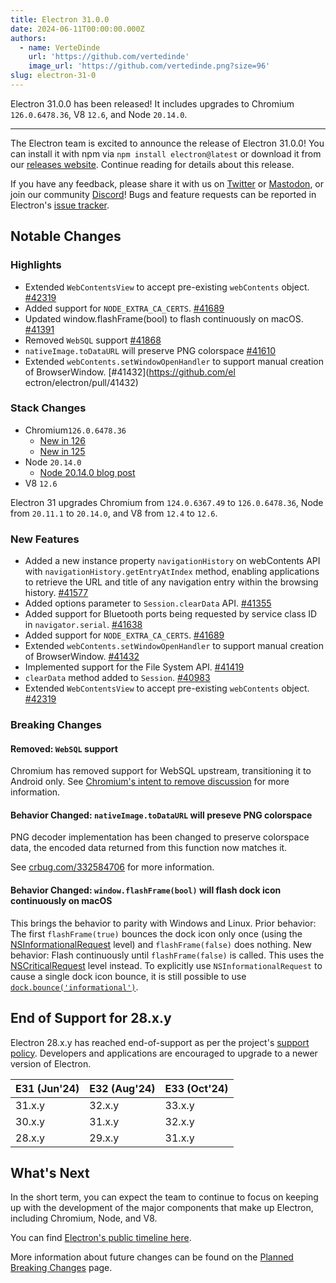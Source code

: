 ```yaml
---
title: Electron 31.0.0
date: 2024-06-11T00:00:00.000Z
authors:
  - name: VerteDinde
    url: 'https://github.com/vertedinde'
    image_url: 'https://github.com/vertedinde.png?size=96'
slug: electron-31-0
---
```


Electron 31.0.0 has been released! It includes upgrades to Chromium `126.0.6478.36`, V8 `12.6`, and Node `20.14.0`.

---

The Electron team is excited to announce the release of Electron 31.0.0! You can install it with npm via `npm install electron@latest` or download it from our [releases website](https://releases.electronjs.org/releases/stable). Continue reading for details about this release.

If you have any feedback, please share it with us on [Twitter](https://twitter.com/electronjs) or [Mastodon](https://social.lfx.dev/@electronjs), or join our community [Discord](https://discord.com/invite/electronjs)! Bugs and feature requests can be reported in Electron's [issue tracker](https://github.com/electron/electron/issues).

## Notable Changes

### Highlights

- Extended `WebContentsView` to accept pre-existing `webContents` object. [#42319](https://github.com/electron/electron/pull/42319)
- Added support for `NODE_EXTRA_CA_CERTS`. [#41689](https://github.com/electron/electron/pull/41689)
- Updated window.flashFrame(bool) to flash continuously on macOS. [#41391](https://github.com/electron/electron/pull/41391)
- Removed `WebSQL` support [#41868](https://github.com/electron/electron/pull/41868)
- `nativeImage.toDataURL` will preserve PNG colorspace [#41610](https://github.com/electron/electron/pull/41610)
- Extended `webContents.setWindowOpenHandler` to support manual creation of BrowserWindow. [#41432](https://github.com/el
  ectron/electron/pull/41432)

### Stack Changes

- Chromium`126.0.6478.36`
  - [New in 126](https://developer.chrome.com/blog/new-in-chrome-126/)
  - [New in 125](https://developer.chrome.com/blog/new-in-chrome-125/)
- Node `20.14.0`
  - [Node 20.14.0 blog post](https://nodejs.org/en/blog/release/v20.14.0/)
- V8 `12.6`

Electron 31 upgrades Chromium from `124.0.6367.49` to `126.0.6478.36`, Node from `20.11.1` to `20.14.0`, and V8 from `12.4` to `12.6`.

### New Features

- Added a new instance property `navigationHistory` on webContents API with `navigationHistory.getEntryAtIndex` method, enabling applications to retrieve the URL and title of any navigation entry within the browsing history. [#41577](https://github.com/electron/electron/pull/41577)
- Added options parameter to `Session.clearData` API. [#41355](https://github.com/electron/electron/pull/41355)
- Added support for Bluetooth ports being requested by service class ID in `navigator.serial`. [#41638](https://github.com/electron/electron/pull/41638)
- Added support for `NODE_EXTRA_CA_CERTS`. [#41689](https://github.com/electron/electron/pull/41689)
- Extended `webContents.setWindowOpenHandler` to support manual creation of BrowserWindow. [#41432](https://github.com/electron/electron/pull/41432)
- Implemented support for the File System API. [#41419](https://github.com/electron/electron/pull/41419)
- `clearData` method added to `Session`. [#40983](https://github.com/electron/electron/pull/40983)
- Extended `WebContentsView` to accept pre-existing `webContents` object. [#42319](https://github.com/electron/electron/pull/42319)

### Breaking Changes

#### Removed: `WebSQL` support

Chromium has removed support for WebSQL upstream, transitioning it to Android only. See
[Chromium's intent to remove discussion](https://groups.google.com/a/chromium.org/g/blink-dev/c/fWYb6evVA-w/m/wGI863zaAAAJ)
for more information.

#### Behavior Changed: `nativeImage.toDataURL` will preseve PNG colorspace

PNG decoder implementation has been changed to preserve colorspace data, the
encoded data returned from this function now matches it.

See [crbug.com/332584706](https://issues.chromium.org/issues/332584706) for more information.

#### Behavior Changed: `window.flashFrame(bool)` will flash dock icon continuously on macOS

This brings the behavior to parity with Windows and Linux. Prior behavior: The first `flashFrame(true)` bounces the dock icon only once (using the [NSInformationalRequest](https://developer.apple.com/documentation/appkit/nsrequestuserattentiontype/nsinformationalrequest) level) and `flashFrame(false)` does nothing. New behavior: Flash continuously until `flashFrame(false)` is called. This uses the [NSCriticalRequest](https://developer.apple.com/documentation/appkit/nsrequestuserattentiontype/nscriticalrequest) level instead. To explicitly use `NSInformationalRequest` to cause a single dock icon bounce, it is still possible to use [`dock.bounce('informational')`](https://www.electronjs.org/docs/latest/api/dock#dockbouncetype-macos).

## End of Support for 28.x.y

Electron 28.x.y has reached end-of-support as per the project's [support policy](https://www.electronjs.org/docs/latest/tutorial/electron-timelines#version-support-policy). Developers and applications are encouraged to upgrade to a newer version of Electron.

| E31 (Jun'24) | E32 (Aug'24) | E33 (Oct'24) |
| ------------ | ------------ | ------------ |
| 31.x.y       | 32.x.y       | 33.x.y       |
| 30.x.y       | 31.x.y       | 32.x.y       |
| 28.x.y       | 29.x.y       | 31.x.y       |

## What's Next

In the short term, you can expect the team to continue to focus on keeping up with the development of the major components that make up Electron, including Chromium, Node, and V8.

You can find [Electron's public timeline here](https://www.electronjs.org/docs/latest/tutorial/electron-timelines).

More information about future changes can be found on the [Planned Breaking Changes](https://github.com/electron/electron/blob/main/docs/breaking-changes.md) page.
